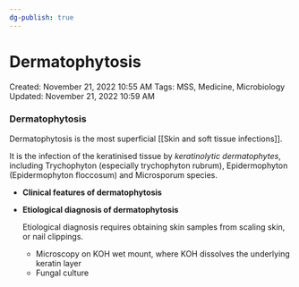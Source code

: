 ```yaml
---
dg-publish: true
---
```


# Dermatophytosis

Created: November 21, 2022 10:55 AM
Tags: MSS, Medicine, Microbiology
Updated: November 21, 2022 10:59 AM

### Dermatophytosis

Dermatophytosis is the most superficial [[Skin and soft tissue infections]].

It is the infection of the keratinised tissue by *keratinolytic dermatophytes*, including Trychophyton (especially trychophyton rubrum), Epidermophyton (Epidermophyton floccosum) and Microsporum species.

- ************************************************************************Clinical features of dermatophytosis************************************************************************
    
    
- ********************************************************************************Etiological diagnosis of dermatophytosis********************************************************************************
    
    Etiological diagnosis requires obtaining skin samples from scaling skin, or nail clippings.
    
    - Microscopy on KOH wet mount, where KOH dissolves the underlying keratin layer
    - Fungal culture